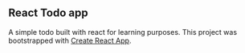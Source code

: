 ## React Todo app
A simple todo built with react for learning purposes.
This project was bootstrapped with [Create React App](https://github.com/facebookincubator/create-react-app).
